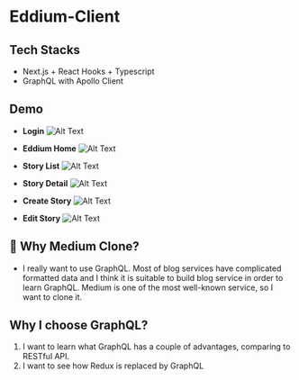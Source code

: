 # Eddium-Client

## Tech Stacks
- Next.js + React Hooks + Typescript
- GraphQL with Apollo Client

## Demo

* **Login**
![Alt Text](https://dev-to-uploads.s3.amazonaws.com/i/7rmhaablwasq0olgszuy.gif)

* **Eddium Home**
![Alt Text](https://dev-to-uploads.s3.amazonaws.com/i/t0auau9nc5oi3ct1jt7x.gif)

* **Story List**
![Alt Text](https://dev-to-uploads.s3.amazonaws.com/i/pvv9tc18gi7lmhaziach.gif)

* **Story Detail**
![Alt Text](https://dev-to-uploads.s3.amazonaws.com/i/ai3kghvq5d7wejlknane.gif)

* **Create Story**
![Alt Text](https://dev-to-uploads.s3.amazonaws.com/i/zrlpnm58qnojs3guxs6x.gif)

* **Edit Story**
![Alt Text](https://dev-to-uploads.s3.amazonaws.com/i/w2hv0u6tej4bjvc33ibb.gif)

## 👏 Why Medium Clone?
* I really want to use GraphQL. Most of blog services have complicated formatted data and I think it is suitable to build blog service in order to learn GraphQL. Medium is one of the most well-known service, so I want to clone it.

## Why I choose GraphQL?
1) I want to learn what GraphQL has a couple of advantages, comparing to RESTful API.
2) I want to see how Redux is replaced by GraphQL